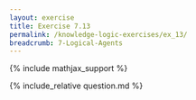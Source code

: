 ```yaml
---
layout: exercise
title: Exercise 7.13
permalink: /knowledge-logic-exercises/ex_13/
breadcrumb: 7-Logical-Agents
---
```


{% include mathjax_support %}

<div><i class="arrow-up loader" data-chapter="knowledge-logic-exercises" data-exercise="ex_13" data-rating="0"></i></div>
{% include_relative question.md %}
